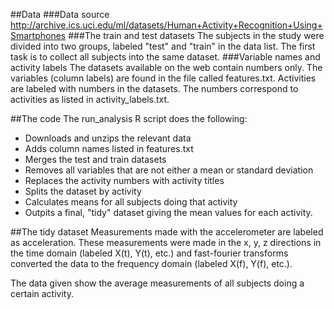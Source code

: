 ##Data
###Data source
http://archive.ics.uci.edu/ml/datasets/Human+Activity+Recognition+Using+Smartphones
###The train and test datasets
The subjects in the study were divided into two groups, labeled "test" and "train" in the data list. The first task is to collect all subjects into the same dataset.
###Variable names and activity labels
The datasets available on the web contain numbers only. The variables (column labels) are found in the file called features.txt. Activities are labeled with numbers in the datasets. The numbers correspond to activities as listed in activity_labels.txt.

##The code
The run_analysis R script does the following:
*  Downloads and unzips the relevant data
*  Adds column names listed in features.txt
*  Merges the test and train datasets
*  Removes all variables that are not either a mean or standard deviation
*  Replaces the activity numbers with activity titles
*  Splits the dataset by activity
*  Calculates means for all subjects doing that activity
*  Outpits a final, "tidy" dataset giving the mean values for each activity.

##The tidy dataset
Measurements made with the accelerometer are labeled as acceleration. These measurements were made in the x, y, z directions in the time domain (labeled X(t), Y(t), etc.) and fast-fourier transforms converted the data to the frequency domain (labeled X(f), Y(f), etc.).

The data given show the average measurements of all subjects doing a certain activity. 

